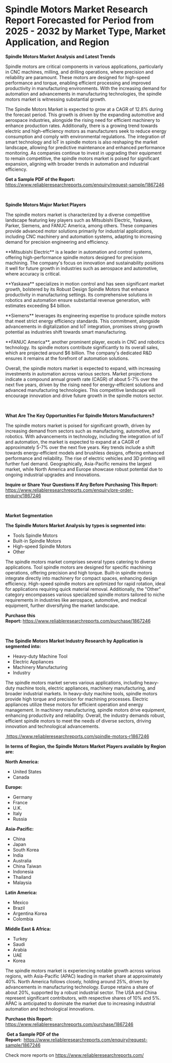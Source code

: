 <p><h1>Spindle Motors Market Research Report Forecasted for Period from 2025 -  2032 by Market Type, Market Application, and Region</h1></p><p><strong>Spindle Motors Market Analysis and Latest Trends</strong></p>
<p><p>Spindle motors are critical components in various applications, particularly in CNC machines, milling, and drilling operations, where precision and reliability are paramount. These motors are designed for high-speed performance and torque, enabling efficient processing and improved productivity in manufacturing environments. With the increasing demand for automation and advancements in manufacturing technologies, the spindle motors market is witnessing substantial growth. </p><p>The Spindle Motors Market is expected to grow at a CAGR of 12.8% during the forecast period. This growth is driven by the expanding automotive and aerospace industries, alongside the rising need for efficient machinery to enhance production rates. Additionally, there is a growing trend towards electric and high-efficiency motors as manufacturers seek to reduce energy consumption and comply with environmental regulations. The integration of smart technology and IoT in spindle motors is also reshaping the market landscape, allowing for predictive maintenance and enhanced performance monitoring. As companies continue to invest in upgrading their equipment to remain competitive, the spindle motors market is poised for significant expansion, aligning with broader trends in automation and industrial efficiency.</p></p>
<p><strong>Get a Sample PDF of the Report:&nbsp;</strong> <a href="https://www.reliableresearchreports.com/enquiry/request-sample/1867246?utm_campaign=3557&utm_medium=2&utm_source=Github&utm_content=ia&utm_term=10042025&utm_id=spindle-motors">https://www.reliableresearchreports.com/enquiry/request-sample/1867246</a></p>
<p>&nbsp;</p>
<p><strong>Spindle Motors Major Market Players</strong></p>
<p><p>The spindle motors market is characterized by a diverse competitive landscape featuring key players such as Mitsubishi Electric, Yaskawa, Parker, Siemens, and FANUC America, among others. These companies provide advanced motor solutions primarily for industrial applications, including CNC machinery and automation systems, adapting to increasing demand for precision engineering and efficiency.</p><p>**Mitsubishi Electric** is a leader in automation and control systems, offering high-performance spindle motors designed for precision machining. The company's focus on innovation and sustainability positions it well for future growth in industries such as aerospace and automotive, where accuracy is critical.</p><p>**Yaskawa** specializes in motion control and has seen significant market growth, bolstered by its Robust Design Spindle Motors that enhance productivity in manufacturing settings. Its comprehensive solutions in robotics and automation ensure substantial revenue generation, with estimates exceeding $4 billion.</p><p>**Siemens** leverages its engineering expertise to produce spindle motors that meet strict energy efficiency standards. This commitment, alongside advancements in digitalization and IoT integration, promises strong growth potential as industries shift towards smart manufacturing.</p><p>**FANUC America**, another prominent player, excels in CNC and robotics technology. Its spindle motors contribute significantly to its overall sales, which are projected around $6 billion. The company's dedicated R&D ensures it remains at the forefront of automation solutions.</p><p>Overall, the spindle motors market is expected to expand, with increasing investments in automation across various sectors. Market projections indicate a compound annual growth rate (CAGR) of about 5-7% over the next five years, driven by the rising need for energy-efficient solutions and advanced manufacturing technologies. This competitive landscape will encourage innovation and drive future growth in the spindle motors sector.</p></p>
<p>&nbsp;</p>
<p><strong>What Are The Key Opportunities For Spindle Motors Manufacturers?</strong></p>
<p><p>The spindle motors market is poised for significant growth, driven by increasing demand from sectors such as manufacturing, automotive, and robotics. With advancements in technology, including the integration of IoT and automation, the market is expected to expand at a CAGR of approximately 5-7% over the next five years. Key trends include a shift towards energy-efficient models and brushless designs, offering enhanced performance and reliability. The rise of electric vehicles and 3D printing will further fuel demand. Geographically, Asia-Pacific remains the largest market, while North America and Europe showcase robust potential due to ongoing industrial upgrades and innovations.</p></p>
<p><strong>Inquire or Share Your Questions If Any Before Purchasing This Report:</strong> <a href="https://www.reliableresearchreports.com/enquiry/pre-order-enquiry/1867246?utm_campaign=3557&utm_medium=2&utm_source=Github&utm_content=ia&utm_term=10042025&utm_id=spindle-motors">https://www.reliableresearchreports.com/enquiry/pre-order-enquiry/1867246</a></p>
<p>&nbsp;</p>
<p><strong>Market Segmentation</strong></p>
<p><strong>The Spindle Motors Market Analysis by types is segmented into:</strong></p>
<p><ul><li>Tools Spindle Motors</li><li>Built-in Spindle Motors</li><li>High-speed Spindle Motors</li><li>Other</li></ul></p>
<p><p>The spindle motors market comprises several types catering to diverse applications. Tool spindle motors are designed for specific machining operations, offering precision and high torque. Built-in spindle motors integrate directly into machinery for compact spaces, enhancing design efficiency. High-speed spindle motors are optimized for rapid rotation, ideal for applications requiring quick material removal. Additionally, the "Other" category encompasses various specialized spindle motors tailored to niche requirements in industries like aerospace, automotive, and medical equipment, further diversifying the market landscape.</p></p>
<p><strong>Purchase this Report:&nbsp;</strong><a href="https://www.reliableresearchreports.com/purchase/1867246?utm_campaign=3557&utm_medium=2&utm_source=Github&utm_content=ia&utm_term=10042025&utm_id=spindle-motors">https://www.reliableresearchreports.com/purchase/1867246</a></p>
<p>&nbsp;</p>
<p><strong>The Spindle Motors Market Industry Research by Application is segmented into:</strong></p>
<p><ul><li>Heavy-duty Machine Tool</li><li>Electric Appliances</li><li>Machinery Manufacturing</li><li>Industry</li></ul></p>
<p><p>The spindle motors market serves various applications, including heavy-duty machine tools, electric appliances, machinery manufacturing, and broader industrial markets. In heavy-duty machine tools, spindle motors provide high torque and precision for machining processes. Electric appliances utilize these motors for efficient operation and energy management. In machinery manufacturing, spindle motors drive equipment, enhancing productivity and reliability. Overall, the industry demands robust, efficient spindle motors to meet the needs of diverse sectors, driving innovation and technological advancements.</p></p>
<p><a href="https://www.reliableresearchreports.com/spindle-motors-r1867246?utm_campaign=3557&utm_medium=2&utm_source=Github&utm_content=ia&utm_term=10042025&utm_id=spindle-motors">&nbsp;https://www.reliableresearchreports.com/spindle-motors-r1867246</a></p>
<p><strong>In terms of Region, the Spindle Motors Market Players available by Region are:</strong></p>
<p>
    <p> <strong> North America: </strong>
        <ul>
            <li>United States</li>
            <li>Canada</li>
        </ul>
        </p> 
    <p> <strong> Europe: </strong>
        <ul>
            <li>Germany</li>
            <li>France</li>
            <li>U.K.</li>
            <li>Italy</li>
            <li>Russia</li>
        </ul>
        </p> 
    <p> <strong> Asia-Pacific: </strong>
        <ul>
            <li>China</li>
            <li>Japan</li>
            <li>South Korea</li>
            <li>India</li>
            <li>Australia</li>
            <li>China Taiwan</li>
            <li>Indonesia</li>
            <li>Thailand</li>
            <li>Malaysia</li>
        </ul>
        </p> 
    <p> <strong> Latin America: </strong>
        <ul>
            <li>Mexico</li>
            <li>Brazil</li>
            <li>Argentina Korea</li>
            <li>Colombia</li>
        </ul>
        </p> 
    <p> <strong> Middle East & Africa: </strong>
        <ul>
            <li>Turkey</li>
            <li>Saudi</li>
            <li>Arabia</li>
            <li>UAE</li>
            <li>Korea</li>
        </ul>
    </p>
    </p>
<p><p>The spindle motors market is experiencing notable growth across various regions, with Asia-Pacific (APAC) leading in market share at approximately 40%. North America follows closely, holding around 25%, driven by advancements in manufacturing technology. Europe retains a share of about 20%, supported by a robust industrial sector. The USA and China represent significant contributors, with respective shares of 10% and 5%. APAC is anticipated to dominate the market due to increasing industrial automation and technological innovations.</p></p>
<p><strong>Purchase this Report: </strong><a href="https://www.reliableresearchreports.com/purchase/1867246?utm_campaign=3557&utm_medium=2&utm_source=Github&utm_content=ia&utm_term=10042025&utm_id=spindle-motors">https://www.reliableresearchreports.com/purchase/1867246</a></p>
<p>&nbsp;<strong>Get a Sample PDF of the Report:&nbsp;&nbsp;</strong><a href="https://www.reliableresearchreports.com/enquiry/request-sample/1867246?utm_campaign=3557&utm_medium=2&utm_source=Github&utm_content=ia&utm_term=10042025&utm_id=spindle-motors">https://www.reliableresearchreports.com/enquiry/request-sample/1867246</a></p>
<p><strong></strong></p>
<p>Check more reports on <a href="https://www.reliableresearchreports.com/?utm_campaign=3557&utm_medium=2&utm_source=Github&utm_content=ia&utm_term=10042025&utm_id=spindle-motors">https://www.reliableresearchreports.com/</a></p>